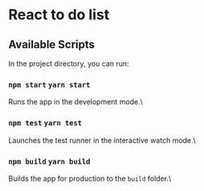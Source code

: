 # React to do list


## Available Scripts
In the project directory, you can run:

### `npm start` `yarn start`
Runs the app in the development mode.\

### `npm test` `yarn test`
Launches the test runner in the interactive watch mode.\

### `npm build` `yarn build`
Builds the app for production to the `build` folder.\
